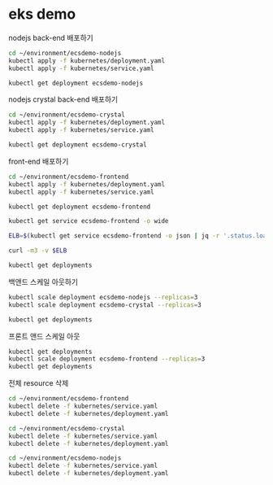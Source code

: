 # eks demo

nodejs back-end 배포하기

```bash
cd ~/environment/ecsdemo-nodejs
kubectl apply -f kubernetes/deployment.yaml
kubectl apply -f kubernetes/service.yaml
```

```bash
kubectl get deployment ecsdemo-nodejs
```

nodejs crystal back-end 배포하기

```bash
cd ~/environment/ecsdemo-crystal
kubectl apply -f kubernetes/deployment.yaml
kubectl apply -f kubernetes/service.yaml
```

```bash
kubectl get deployment ecsdemo-crystal
```

front-end 배포하기

```bash
cd ~/environment/ecsdemo-frontend
kubectl apply -f kubernetes/deployment.yaml
kubectl apply -f kubernetes/service.yaml
```

```bash
kubectl get deployment ecsdemo-frontend
```

```bash
kubectl get service ecsdemo-frontend -o wide
```

```bash
ELB=$(kubectl get service ecsdemo-frontend -o json | jq -r '.status.loadBalancer.ingress[].hostname')

curl -m3 -v $ELB
```

```bash
kubectl get deployments
```

백앤드 스케일 아웃하기

```bash
kubectl scale deployment ecsdemo-nodejs --replicas=3
kubectl scale deployment ecsdemo-crystal --replicas=3
```

```bash
kubectl get deployments
```

프론트 앤드 스케일 아웃

```bash
kubectl get deployments
kubectl scale deployment ecsdemo-frontend --replicas=3
kubectl get deployments
```

전체 resource 삭제

```bash
cd ~/environment/ecsdemo-frontend
kubectl delete -f kubernetes/service.yaml
kubectl delete -f kubernetes/deployment.yaml

cd ~/environment/ecsdemo-crystal
kubectl delete -f kubernetes/service.yaml
kubectl delete -f kubernetes/deployment.yaml

cd ~/environment/ecsdemo-nodejs
kubectl delete -f kubernetes/service.yaml
kubectl delete -f kubernetes/deployment.yaml
```
